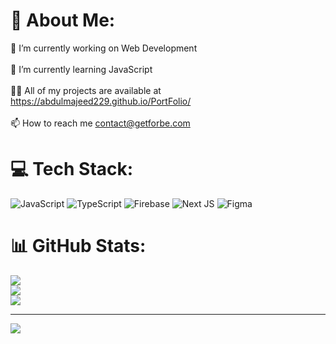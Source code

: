 # 💫 About Me:
🔭 I’m currently working on Web Development<br><br>🌱 I’m currently learning JavaScript<br><br>👨‍💻 All of my projects are available at https://abdulmajeed229.github.io/PortFolio/<br><br>📫 How to reach me contact@getforbe.com


# 💻 Tech Stack:
![JavaScript](https://img.shields.io/badge/javascript-%23323330.svg?style=for-the-badge&logo=javascript&logoColor=%23F7DF1E) ![TypeScript](https://img.shields.io/badge/typescript-%23007ACC.svg?style=for-the-badge&logo=typescript&logoColor=white) ![Firebase](https://img.shields.io/badge/firebase-%23039BE5.svg?style=for-the-badge&logo=firebase) ![Next JS](https://img.shields.io/badge/Next-black?style=for-the-badge&logo=next.js&logoColor=white) ![Figma](https://img.shields.io/badge/figma-%23F24E1E.svg?style=for-the-badge&logo=figma&logoColor=white)
# 📊 GitHub Stats:
![](https://github-readme-stats.vercel.app/api?username=abdulmajeed229&theme=dark&hide_border=false&include_all_commits=false&count_private=false)<br/>
![](https://github-readme-streak-stats.herokuapp.com/?user=abdulmajeed229&theme=dark&hide_border=false)<br/>
![](https://github-readme-stats.vercel.app/api/top-langs/?username=abdulmajeed229&theme=dark&hide_border=false&include_all_commits=false&count_private=false&layout=compact)

---
[![](https://visitcount.itsvg.in/api?id=abdulmajeed229&icon=0&color=0)](https://visitcount.itsvg.in)

<!-- Proudly created with GPRM ( https://gprm.itsvg.in ) -->
